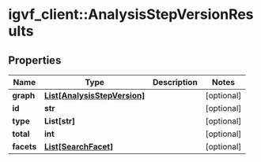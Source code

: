 # igvf_client::AnalysisStepVersionResults


## Properties
Name | Type | Description | Notes
------------ | ------------- | ------------- | -------------
**graph** | [**List[AnalysisStepVersion]**](AnalysisStepVersion.md) |  | [optional] 
**id** | **str** |  | [optional] 
**type** | **List[str]** |  | [optional] 
**total** | **int** |  | [optional] 
**facets** | [**List[SearchFacet]**](SearchFacet.md) |  | [optional] 


